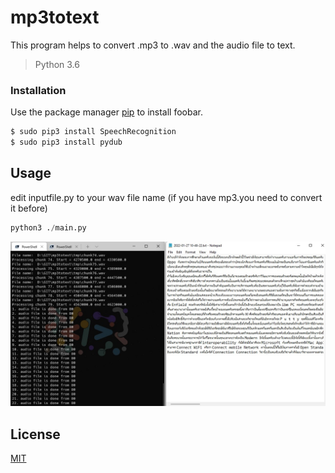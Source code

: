 # mp3totext

This program helps to convert .mp3 to .wav and the audio file to text. 

> Python 3.6

### Installation
Use the package manager [pip](https://pip.pypa.io/en/stable/) to install foobar.
```sh
$ sudo pip3 install SpeechRecognition
$ sudo pip3 install pydub
```
## Usage

edit inputfile.py to your wav file name (if you have mp3.you need to convert it before)

```python
python3 ./main.py
```

<img src="Screenshot.jpg">



## License
[MIT](https://choosealicense.com/licenses/mit/)
